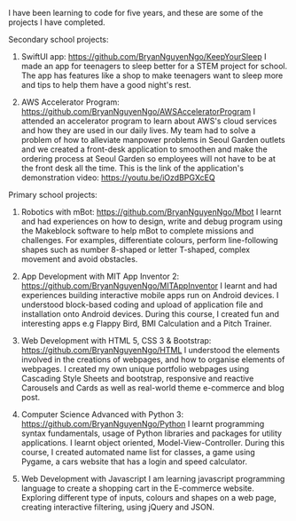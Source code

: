 I have been learning to code for five years, and these are some of the projects I have completed.

Secondary school projects:
1. SwiftUI app: https://github.com/BryanNguyenNgo/KeepYourSleep
I made an app for teenagers to sleep better for a STEM project for school. The app has features like a shop to make teenagers want to sleep more and tips to help them have a good night's rest.

2. AWS Accelerator Program: https://github.com/BryanNguyenNgo/AWSAcceleratorProgram
I attended an accelerator program to learn about AWS's cloud services and how they are used in our daily lives. My team had to solve a problem of how to alleviate manpower problems in Seoul Garden outlets and we created a front-desk application to smoothen and make the ordering process at Seoul Garden so employees will not have to be at the front desk all the time.
This is the link of the application's demonstration video: https://youtu.be/iOzdBPGXcEQ

Primary school projects:
1. Robotics with mBot: https://github.com/BryanNguyenNgo/Mbot
I learnt and had experiences on how to design, write and debug program using the Makeblock software to help mBot to complete missions and challenges. For examples, differentiate colours, perform line-following shapes such as number 8-shaped or letter T-shaped, complex movement and avoid obstacles.

2. App Development with MIT App Inventor 2: https://github.com/BryanNguyenNgo/MITAppInventor
I learnt and had experiences building interactive mobile apps run on Android devices. I understood block-based coding and upload of application file and installation onto Android devices. During this course, I created fun and interesting apps e.g Flappy Bird, BMI Calculation and a Pitch Trainer.

3. Web Development with HTML 5, CSS 3 & Bootstrap: https://github.com/BryanNguyenNgo/HTML
I understood the elements involved in the creations of webpages, and how to organise elements of webpages. I created my own unique portfolio webpages using Cascading Style Sheets and bootstrap, responsive and reactive Carousels and Cards as well as real-world theme e-commerce and blog post.

4. Computer Science Advanced with Python 3: https://github.com/BryanNguyenNgo/Python
I learnt programming syntax fundamentals, usage of Python libraries and packages for utility applications. I learnt object oriented, Model-View-Controller. During this course, I created automated name list for classes, a game using Pygame,
a cars website that has a login and speed calculator.

5. Web Development with Javascript
I am learning javascript programming language to create a shopping cart in the E-commerce website. Exploring different type of inputs, colours and shapes on a web page, creating interactive filtering, using jQuery and JSON.
